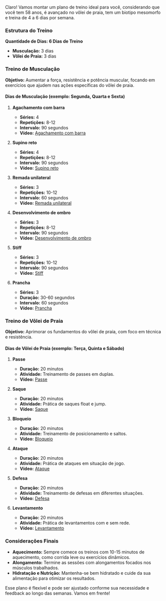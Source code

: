 Claro! Vamos montar um plano de treino ideal para você, considerando que você tem 58 anos, é avançado no vôlei de praia, tem um biotipo mesomorfo e treina de 4 a 6 dias por semana.

### Estrutura do Treino

**Quantidade de Dias: 6 Dias de Treino**  
- **Musculação:** 3 dias  
- **Vôlei de Praia:** 3 dias  

### Treino de Musculação

**Objetivo:** Aumentar a força, resistência e potência muscular, focando em exercícios que ajudem nas ações específicas do vôlei de praia.

#### Dias de Musculação (exemplo: Segunda, Quarta e Sexta)

1. **Agachamento com barra**
   - **Séries:** 4
   - **Repetições:** 8-12
   - **Intervalo:** 90 segundos
   - **Vídeo:** [Agachamento com barra](https://www.youtube.com/watch?v=ZkDkhA3q9B0)

2. **Supino reto**
   - **Séries:** 4
   - **Repetições:** 8-12
   - **Intervalo:** 90 segundos
   - **Vídeo:** [Supino reto](https://www.youtube.com/watch?v=Z5H4Z7c6cNw)

3. **Remada unilateral**
   - **Séries:** 3
   - **Repetições:** 10-12
   - **Intervalo:** 60 segundos
   - **Vídeo:** [Remada unilateral](https://www.youtube.com/watch?v=6f7oImw_XSg)

4. **Desenvolvimento de ombro**
   - **Séries:** 3
   - **Repetições:** 8-12
   - **Intervalo:** 90 segundos
   - **Vídeo:** [Desenvolvimento de ombro](https://www.youtube.com/watch?v=RtI_pV0-lbU)

5. **Stiff**
   - **Séries:** 3
   - **Repetições:** 10-12
   - **Intervalo:** 90 segundos
   - **Vídeo:** [Stiff](https://www.youtube.com/watch?v=2m3Pa8AOTtE)

6. **Prancha**
   - **Séries:** 3
   - **Duração:** 30-60 segundos
   - **Intervalo:** 60 segundos
   - **Vídeo:** [Prancha](https://www.youtube.com/watch?v=pSHjTRCQxIw)

### Treino de Vôlei de Praia

**Objetivo:** Aprimorar os fundamentos do vôlei de praia, com foco em técnica e resistência.

#### Dias de Vôlei de Praia (exemplo: Terça, Quinta e Sábado)

1. **Passe**
   - **Duração:** 20 minutos
   - **Atividade:** Treinamento de passes em duplas.
   - **Vídeo:** [Passe](https://www.youtube.com/watch?v=DtGQ3kP8wrg)

2. **Saque**
   - **Duração:** 20 minutos
   - **Atividade:** Prática de saques float e jump.
   - **Vídeo:** [Saque](https://www.youtube.com/watch?v=COO8ucwVm0A)

3. **Bloqueio**
   - **Duração:** 20 minutos
   - **Atividade:** Treinamento de posicionamento e saltos.
   - **Vídeo:** [Bloqueio](https://www.youtube.com/watch?v=Hx8OVtK4-hs)

4. **Ataque**
   - **Duração:** 20 minutos
   - **Atividade:** Prática de ataques em situação de jogo.
   - **Vídeo:** [Ataque](https://www.youtube.com/watch?v=V5eKc09Tt2A)

5. **Defesa**
   - **Duração:** 20 minutos
   - **Atividade:** Treinamento de defesas em diferentes situações.
   - **Vídeo:** [Defesa](https://www.youtube.com/watch?v=yfrD7JeN5e8)

6. **Levantamento**
   - **Duração:** 20 minutos
   - **Atividade:** Prática de levantamentos com e sem rede.
   - **Vídeo:** [Levantamento](https://www.youtube.com/watch?v=4F3M6nDqg0g)

### Considerações Finais

- **Aquecimento:** Sempre comece os treinos com 10-15 minutos de aquecimento, como corrida leve ou exercícios dinâmicos.
- **Alongamento:** Termine as sessões com alongamentos focados nos músculos trabalhados.
- **Hidratação e Nutrição:** Mantenha-se bem hidratado e cuide da sua alimentação para otimizar os resultados.

Esse plano é flexível e pode ser ajustado conforme sua necessidade e feedback ao longo das semanas. Vamos em frente!
